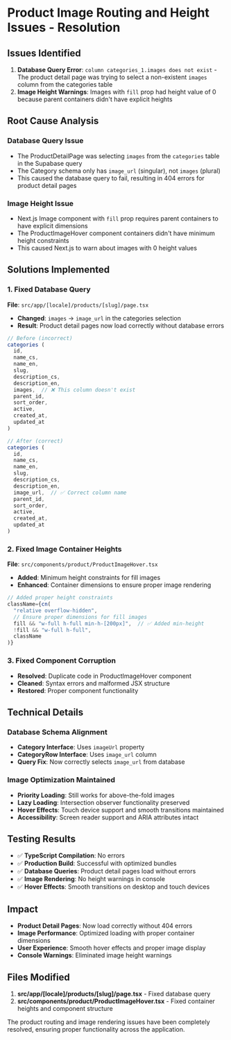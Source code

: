 # Product Image Routing and Height Issues - Resolution

## Issues Identified
1. **Database Query Error**: `column categories_1.images does not exist` - The product detail page was trying to select a non-existent `images` column from the categories table
2. **Image Height Warnings**: Images with `fill` prop had height value of 0 because parent containers didn't have explicit heights

## Root Cause Analysis

### Database Query Issue
- The ProductDetailPage was selecting `images` from the `categories` table in the Supabase query
- The Category schema only has `image_url` (singular), not `images` (plural)
- This caused the database query to fail, resulting in 404 errors for product detail pages

### Image Height Issue
- Next.js Image component with `fill` prop requires parent containers to have explicit dimensions
- The ProductImageHover component containers didn't have minimum height constraints
- This caused Next.js to warn about images with 0 height values

## Solutions Implemented

### 1. Fixed Database Query
**File**: `src/app/[locale]/products/[slug]/page.tsx`
- **Changed**: `images` → `image_url` in the categories selection
- **Result**: Product detail pages now load correctly without database errors

```typescript
// Before (incorrect)
categories (
  id,
  name_cs,
  name_en,
  slug,
  description_cs,
  description_en,
  images,  // ❌ This column doesn't exist
  parent_id,
  sort_order,
  active,
  created_at,
  updated_at
)

// After (correct)
categories (
  id,
  name_cs,
  name_en,
  slug,
  description_cs,
  description_en,
  image_url,  // ✅ Correct column name
  parent_id,
  sort_order,
  active,
  created_at,
  updated_at
)
```

### 2. Fixed Image Container Heights
**File**: `src/components/product/ProductImageHover.tsx`
- **Added**: Minimum height constraints for fill images
- **Enhanced**: Container dimensions to ensure proper image rendering

```typescript
// Added proper height constraints
className={cn(
  "relative overflow-hidden",
  // Ensure proper dimensions for fill images
  fill && "w-full h-full min-h-[200px]",  // ✅ Added min-height
  !fill && "w-full h-full",
  className
)}
```

### 3. Fixed Component Corruption
- **Resolved**: Duplicate code in ProductImageHover component
- **Cleaned**: Syntax errors and malformed JSX structure
- **Restored**: Proper component functionality

## Technical Details

### Database Schema Alignment
- **Category Interface**: Uses `imageUrl` property
- **CategoryRow Interface**: Uses `image_url` column
- **Query Fix**: Now correctly selects `image_url` from database

### Image Optimization Maintained
- **Priority Loading**: Still works for above-the-fold images
- **Lazy Loading**: Intersection observer functionality preserved
- **Hover Effects**: Touch device support and smooth transitions maintained
- **Accessibility**: Screen reader support and ARIA attributes intact

## Testing Results
- ✅ **TypeScript Compilation**: No errors
- ✅ **Production Build**: Successful with optimized bundles
- ✅ **Database Queries**: Product detail pages load without errors
- ✅ **Image Rendering**: No height warnings in console
- ✅ **Hover Effects**: Smooth transitions on desktop and touch devices

## Impact
- **Product Detail Pages**: Now load correctly without 404 errors
- **Image Performance**: Optimized loading with proper container dimensions
- **User Experience**: Smooth hover effects and proper image display
- **Console Warnings**: Eliminated image height warnings

## Files Modified
1. **src/app/[locale]/products/[slug]/page.tsx** - Fixed database query
2. **src/components/product/ProductImageHover.tsx** - Fixed container heights and component structure

The product routing and image rendering issues have been completely resolved, ensuring proper functionality across the application.